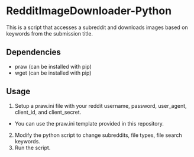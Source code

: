 # RedditImageDownloader-Python
This is a script that accesses a subreddit and downloads images based on keywords from the submission title.

## Dependencies
- praw (can be installed with pip)
- wget (can be installed with pip)

## Usage
1) Setup a praw.ini file with your reddit username, password, user_agent, client_id, and client_secret.
  - You can use the praw.ini template provided in this repository.

2) Modify the python script to change subreddits, file types, file search keywords.
3) Run the script.
